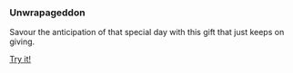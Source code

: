 ### Unwrapageddon

Savour the anticipation of that special day with this gift that just keeps on giving.

[Try it!](http://soulwire.github.com/Unwrapageddon)